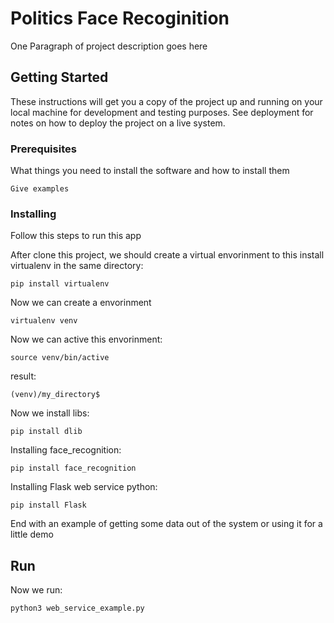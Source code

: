 # Politics Face Recoginition

One Paragraph of project description goes here

## Getting Started

These instructions will get you a copy of the project up and running on your local machine for development and testing purposes. See deployment for notes on how to deploy the project on a live system.

### Prerequisites

What things you need to install the software and how to install them

```
Give examples
```

### Installing

Follow this steps to run this app

After clone this project, we should create a virtual envorinment to this install virtualenv in the same directory:

```
pip install virtualenv
```

Now we can create a envorinment 

```
virtualenv venv
```

Now we can active this envorinment:

```
source venv/bin/active
```

result:     

```
(venv)/my_directory$

```
Now we install libs:

```
pip install dlib
```

Installing face_recognition:

```
pip install face_recognition

```
Installing Flask web service python:

```
pip install Flask
```
End with an example of getting some data out of the system or using it for a little demo

## Run

Now we run:

```
python3 web_service_example.py

```

